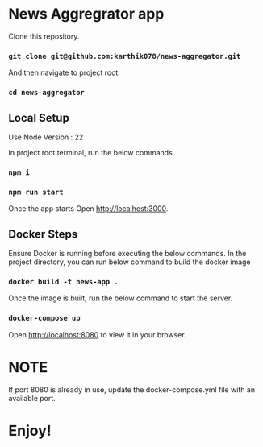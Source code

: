 # News Aggregrator app

Clone this repository. 
### `git clone git@github.com:karthik078/news-aggregator.git`

And then navigate to project root.
### `cd news-aggregator`

## Local Setup 
Use Node Version : 22


In project root terminal, run the below commands
### `npm i`
### `npm run start`

Once the app starts
Open [http://localhost:3000](http://localhost:3000).



## Docker Steps
Ensure Docker is running before executing the below commands.
In the project directory, you can run below command to build the docker image 

### `docker build -t news-app .`

Once the image is built, run the below command to start the server.

### `docker-compose up`


Open [http://localhost:8080](http://localhost:8080) to view it in your browser.


# NOTE
If port 8080 is already in use, update the docker-compose.yml file with an available port.


# Enjoy!
